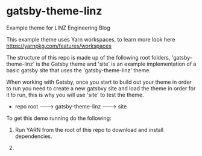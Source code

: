 # gatsby-theme-linz
Example theme for LINZ Engineering Blog

This example theme uses Yarn workspaces, to learn more look here https://yarnpkg.com/features/workspaces

The structure of this repo is made up of the following root folders, 'gatsby-theme-linz' is the Gatsby theme and 'site' is an example implementation of a basic gatsby site that uses the 'gatsby-theme-linz' theme.

When working with Gatsby, once you start to build out your theme in order to run you need to create a new gatsbvy site and load the theme in order for it to run, this is why you will use 'site' to test the theme.

- repo root
---> gatsby-theme-linz
---> site

To get this demo running do the following:

1.  Run YARN from the root of this repo to download and install dependencies.

2.  

